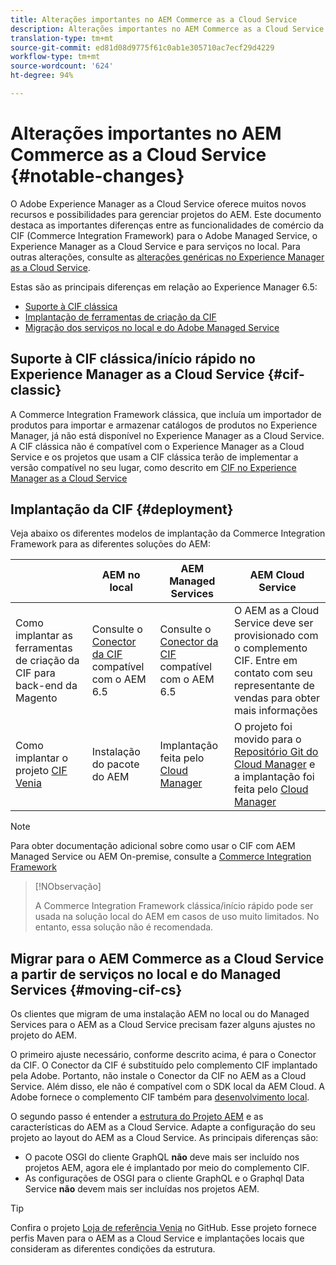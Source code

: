 ```yaml
---
title: Alterações importantes no AEM Commerce as a Cloud Service
description: Alterações importantes no AEM Commerce as a Cloud Service em comparação ao Adobe Experience Manager 6.5.
translation-type: tm+mt
source-git-commit: ed81d08d9775f61c0ab1e305710ac7ecf29d4229
workflow-type: tm+mt
source-wordcount: '624'
ht-degree: 94%

---
```



# Alterações importantes no AEM Commerce as a Cloud Service {#notable-changes}

O Adobe Experience Manager as a Cloud Service oferece muitos novos recursos e possibilidades para gerenciar projetos do AEM. Este documento destaca as importantes diferenças entre as funcionalidades de comércio da CIF (Commerce Integration Framework) para o Adobe Managed Service, o Experience Manager as a Cloud Service e para serviços no local. Para outras alterações, consulte as [alterações genéricas no Experience Manager as a Cloud Service](/help/release-notes/aem-cloud-changes.md).

Estas são as principais diferenças em relação ao Experience Manager 6.5:
* [Suporte à CIF clássica](#cif-classic)
* [Implantação de ferramentas de criação da CIF](#cif-tools)
* [Migração dos serviços no local e do Adobe Managed Service](#moving-cif-cs)

## Suporte à CIF clássica/início rápido no Experience Manager as a Cloud Service {#cif-classic}

A Commerce Integration Framework clássica, que incluía um importador de produtos para importar e armazenar catálogos de produtos no Experience Manager, já não está disponível no Experience Manager as a Cloud Service. A CIF clássica não é compatível com o Experience Manager as a Cloud Service e os projetos que usam a CIF clássica terão de implementar a versão compatível no seu lugar, como descrito em [CIF no Experience Manager as a Cloud Service](https://docs.adobe.com/content/help/en/experience-manager-cloud-service/commerce/architecture/magento.html#overview)

## Implantação da CIF {#deployment}

Veja abaixo os diferentes modelos de implantação da Commerce Integration Framework para as diferentes soluções do AEM:

|  | AEM no local | AEM Managed Services | AEM Cloud Service |
|-------------     |-----------|-----------|-----------|
| Como implantar as ferramentas de criação da CIF para back-end da Magento | Consulte o [Conector da CIF](https://github.com/adobe/commerce-cif-connector/blob/master/README.md) compatível com o AEM 6.5 | Consulte o [Conector da CIF](https://github.com/adobe/commerce-cif-connector/blob/master/README.md) compatível com o AEM 6.5 | O AEM as a Cloud Service deve ser provisionado com o complemento CIF. Entre em contato com seu representante de vendas para obter mais informações |
| Como implantar o projeto [CIF Venia](https://github.com/adobe/aem-cif-guides-venia) | Instalação do pacote do AEM | Implantação feita pelo [Cloud Manager](https://docs.adobe.com/content/help/pt-BR/experience-manager-cloud-manager/using/introduction-to-cloud-manager.html) | O projeto foi movido para o [Repositório Git do Cloud Manager](https://docs.adobe.com/content/help/pt-BR/experience-manager-cloud-service/implementing/managing-code/integrating-with-git.translate.html) e a implantação foi feita pelo [Cloud Manager](https://docs.adobe.com/content/help/pt-BR/experience-manager-cloud-service/implementing/deploying/overview.translate.html) |

>[!NOTE]
>
>Para obter documentação adicional sobre como usar o CIF com AEM Managed Service ou AEM On-premise, consulte a [Commerce Integration Framework](https://www.adobe.io/apis/experiencecloud/commerce-integration-framework/getting-started.html)

>[!NObservação]
>
>A Commerce Integration Framework clássica/início rápido pode ser usada na solução local do AEM em casos de uso muito limitados. No entanto, essa solução não é recomendada.

## Migrar para o AEM Commerce as a Cloud Service a partir de serviços no local e do Managed Services {#moving-cif-cs}

Os clientes que migram de uma instalação AEM no local ou do Managed Services para o AEM as a Cloud Service precisam fazer alguns ajustes no projeto do AEM.

O primeiro ajuste necessário, conforme descrito acima, é para o Conector da CIF. O Conector da CIF é substituído pelo complemento CIF implantado pela Adobe. Portanto, não instale o Conector da CIF no AEM as a Cloud Service. Além disso, ele não é compatível com o SDK local da AEM Cloud. A Adobe fornece o complemento CIF também para [desenvolvimento local](develop.md).

O segundo passo é entender a [estrutura do Projeto AEM](https://docs.adobe.com/content/help/pt-BR/experience-manager-cloud-service/implementing/developing/aem-project-content-package-structure.translate.html) e as características do AEM as a Cloud Service. Adapte a configuração do seu projeto ao layout do AEM as a Cloud Service.
As principais diferenças são:

* O pacote OSGI do cliente GraphQL **não** deve mais ser incluído nos projetos AEM, agora ele é implantado por meio do complemento CIF.
* As configurações de OSGI para o cliente GraphQL e o Graphql Data Service **não** devem mais ser incluídas nos projetos AEM.

>[!TIP]
>
>Confira o projeto [Loja de referência Venia](https://github.com/adobe/aem-cif-guides-venia) no GitHub. Esse projeto fornece perfis Maven para o AEM as a Cloud Service e implantações locais que consideram as diferentes condições da estrutura.
